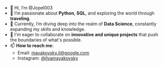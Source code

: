 - 👋 Hi, I’m @Jopel003
- 👀 I’m passionate about **Python**, **SQL**, and exploring the world through **traveling**.
- 🌱 Currently, I’m diving deep into the realm of **Data Science**, constantly expanding my skills and knowledge.
- 💞️ I'm eager to collaborate on **innovative and unique projects** that push the boundaries of what's possible.
- 📫 **How to reach me**:
  - Email: [mayakovsky.il@google.com](mailto:mayakovsky.il@google.com)
  - Instagram: [@ilyamayakovsky](https://www.instagram.com/ilyamayakovsky)
